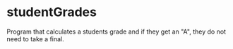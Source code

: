 # studentGrades
Program that calculates a students grade and if they get an "A", they do not need to take a final.
